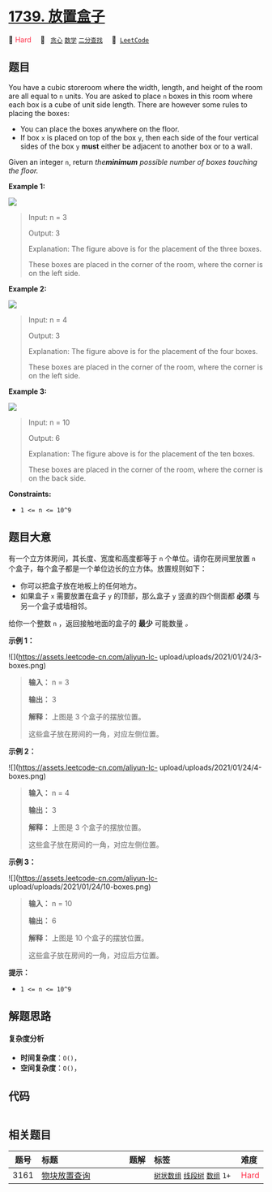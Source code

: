 # [1739. 放置盒子](https://leetcode.com/problems/building-boxes)

🔴 <font color=#ff334b>Hard</font>&emsp; 🔖&ensp; [`贪心`](/leetcode/outline/tag/greedy.md) [`数学`](/leetcode/outline/tag/math.md) [`二分查找`](/leetcode/outline/tag/binary-search.md)&emsp; 🔗&ensp;[`LeetCode`](https://leetcode.com/problems/building-boxes)


## 题目

You have a cubic storeroom where the width, length, and height of the room are
all equal to `n` units. You are asked to place `n` boxes in this room where
each box is a cube of unit side length. There are however some rules to
placing the boxes:

  * You can place the boxes anywhere on the floor.
  * If box `x` is placed on top of the box `y`, then each side of the four vertical sides of the box `y` **must** either be adjacent to another box or to a wall.

Given an integer `n`, return _the**minimum** possible number of boxes touching
the floor._



**Example 1:**

![](https://assets.leetcode.com/uploads/2021/01/04/3-boxes.png)

> Input: n = 3
> 
> Output: 3
> 
> Explanation: The figure above is for the placement of the three boxes.
> 
> These boxes are placed in the corner of the room, where the corner is on the left side.

**Example 2:**

![](https://assets.leetcode.com/uploads/2021/01/04/4-boxes.png)

> Input: n = 4
> 
> Output: 3
> 
> Explanation: The figure above is for the placement of the four boxes.
> 
> These boxes are placed in the corner of the room, where the corner is on the left side.

**Example 3:**

![](https://assets.leetcode.com/uploads/2021/01/04/10-boxes.png)

> Input: n = 10
> 
> Output: 6
> 
> Explanation: The figure above is for the placement of the ten boxes.
> 
> These boxes are placed in the corner of the room, where the corner is on the back side.



**Constraints:**

  * `1 <= n <= 10^9`


## 题目大意

有一个立方体房间，其长度、宽度和高度都等于 `n` 个单位。请你在房间里放置 `n` 个盒子，每个盒子都是一个单位边长的立方体。放置规则如下：

  * 你可以把盒子放在地板上的任何地方。
  * 如果盒子 `x` 需要放置在盒子 `y` 的顶部，那么盒子 `y` 竖直的四个侧面都 **必须** 与另一个盒子或墙相邻。

给你一个整数 `n` ，返回接触地面的盒子的 **最少** 可能数量 _。_

**示例 1：**

![](https://assets.leetcode-cn.com/aliyun-lc-
upload/uploads/2021/01/24/3-boxes.png)

> 
> 
> 
> 
> 
> **输入：** n = 3
> 
> **输出：** 3
> 
> **解释：** 上图是 3 个盒子的摆放位置。
> 
> 这些盒子放在房间的一角，对应左侧位置。
> 
> 

**示例 2：**

![](https://assets.leetcode-cn.com/aliyun-lc-
upload/uploads/2021/01/24/4-boxes.png)

> 
> 
> 
> 
> 
> **输入：** n = 4
> 
> **输出：** 3
> 
> **解释：** 上图是 3 个盒子的摆放位置。
> 
> 这些盒子放在房间的一角，对应左侧位置。
> 
> 

**示例 3：**

![](https://assets.leetcode-cn.com/aliyun-lc-
upload/uploads/2021/01/24/10-boxes.png)

> 
> 
> 
> 
> 
> **输入：** n = 10
> 
> **输出：** 6
> 
> **解释：** 上图是 10 个盒子的摆放位置。
> 
> 这些盒子放在房间的一角，对应后方位置。

**提示：**

  * `1 <= n <= 10^9`


## 解题思路

#### 复杂度分析

- **时间复杂度**：`O()`，
- **空间复杂度**：`O()`，

## 代码

```javascript

```

## 相关题目

<!-- prettier-ignore -->
| 题号 | 标题 | 题解 | 标签 | 难度 |
| :------: | :------ | :------: | :------ | :------ |
| 3161 | [物块放置查询](https://leetcode.com/problems/block-placement-queries) |  |  [`树状数组`](/leetcode/outline/tag/binary-indexed-tree.md) [`线段树`](/leetcode/outline/tag/segment-tree.md) [`数组`](/leetcode/outline/tag/array.md) `1+` | <font color=#ff334b>Hard</font> |

<style>
.blue {
    background-color: #096dd9;
    padding: 0.25rem 0.5rem;
    margin: 0;
    font-size: 0.85em;
    border-radius: 3px;
    color: white;
    font-weight: 500;
}
table th:first-of-type { width: 10%; }
table th:nth-of-type(2) { width: 35%; }
table th:nth-of-type(3) { width: 10%; }
table th:nth-of-type(4) { width: 35%; }
table th:nth-of-type(5) { width: 10%; }
</style>
